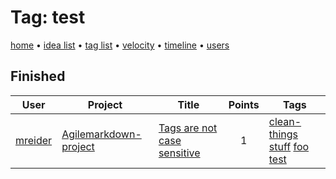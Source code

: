 # Tag: test

[home](../index.md) • [idea list](../ideas.md) • [tag list](../tags.md) • [velocity](../velocity.md) • [timeline](../timeline.md) • [users](../users.md)

## Finished
| User | Project | Title | Points | Tags |
|---|---|---|:---:|---|
| [mreider](../users/Matt%20Reider.md) | [Agilemarkdown-project](../agilemarkdown-project.md) | [Tags are not case sensitive](../agilemarkdown-project/Tags-are-not-case-sensitive.md) | 1 | [clean-things](clean-things.md) [stuff](stuff.md) [foo](foo.md) [test](test.md) |
